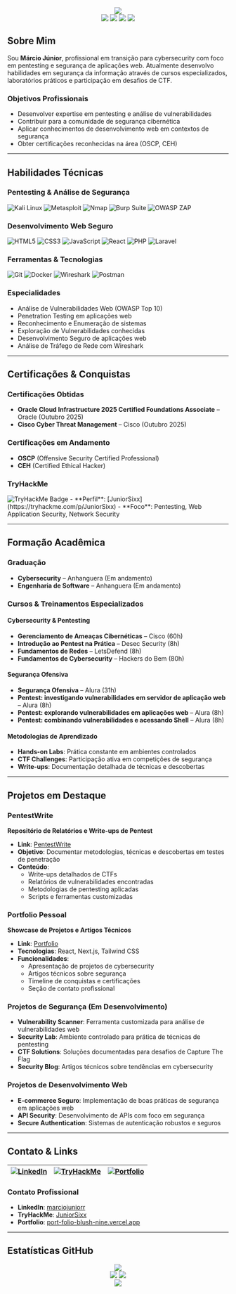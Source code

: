







<div align="center">
  <img src="https://readme-typing-svg.vercel.app/?color=00ff00&size=35&center=true&vCenter=true&width=1000&lines=HELLO,+I'M+M%C3%A1rcio+J%C3%BAnior;CYBERSECURITY+%7C+PENTESTER+%7C+WEB+DEVELOPER" />
</div>

<div align="center">
  <img src="https://img.shields.io/badge/Cybersecurity-FF6B6B?style=for-the-badge&logo=shield&logoColor=white" />
  <img src="https://img.shields.io/badge/Pentesting-4ECDC4?style=for-the-badge&logo=bug&logoColor=white" />
  <img src="https://img.shields.io/badge/Web%20Development-45B7D1?style=for-the-badge&logo=code&logoColor=white" />
  <img src="https://img.shields.io/badge/Security%20Analysis-FF6B6B?style=for-the-badge&logo=search&logoColor=white" />
</div>

## Sobre Mim

Sou **Márcio Júnior**, profissional em transição para cybersecurity com foco em pentesting e segurança de aplicações web. Atualmente desenvolvo habilidades em segurança da informação através de cursos especializados, laboratórios práticos e participação em desafios de CTF.

### Objetivos Profissionais
- Desenvolver expertise em pentesting e análise de vulnerabilidades
- Contribuir para a comunidade de segurança cibernética
- Aplicar conhecimentos de desenvolvimento web em contextos de segurança
- Obter certificações reconhecidas na área (OSCP, CEH)

---

## Habilidades Técnicas

### Pentesting & Análise de Segurança
![Kali Linux](https://img.shields.io/badge/Kali_Linux-557C94?style=flat&logo=kali-linux&logoColor=white)
![Metasploit](https://img.shields.io/badge/Metasploit-FF6B6B?style=flat&logo=metasploit&logoColor=white)
![Nmap](https://img.shields.io/badge/Nmap-FF6B6B?style=flat&logo=nmap&logoColor=white)
![Burp Suite](https://img.shields.io/badge/Burp_Suite-FF6B6B?style=flat&logo=burp-suite&logoColor=white)
![OWASP ZAP](https://img.shields.io/badge/OWASP_ZAP-FF6B6B?style=flat&logo=owasp&logoColor=white)

### Desenvolvimento Web Seguro
![HTML5](https://img.shields.io/badge/HTML5-E34F26?style=flat&logo=html5&logoColor=white)
![CSS3](https://img.shields.io/badge/CSS3-1572B6?style=flat&logo=css3&logoColor=white)
![JavaScript](https://img.shields.io/badge/JavaScript-F7DF1E?style=flat&logo=javascript&logoColor=black)
![React](https://img.shields.io/badge/React-20232A?style=flat&logo=react&logoColor=61DAFB)
![PHP](https://img.shields.io/badge/PHP-777BB4?style=flat&logo=php&logoColor=white)
![Laravel](https://img.shields.io/badge/Laravel-FF2D20?style=flat&logo=laravel&logoColor=white)

### Ferramentas & Tecnologias
![Git](https://img.shields.io/badge/Git-F05032?style=flat&logo=git&logoColor=white)
![Docker](https://img.shields.io/badge/Docker-2496ED?style=flat&logo=docker&logoColor=white)
![Wireshark](https://img.shields.io/badge/Wireshark-1679A7?style=flat&logo=wireshark&logoColor=white)
![Postman](https://img.shields.io/badge/Postman-FF6C37?style=flat&logo=postman&logoColor=white)

### Especialidades
- Análise de Vulnerabilidades Web (OWASP Top 10)
- Penetration Testing em aplicações web
- Reconhecimento e Enumeração de sistemas
- Exploração de Vulnerabilidades conhecidas
- Desenvolvimento Seguro de aplicações web
- Análise de Tráfego de Rede com Wireshark

---

## Certificações & Conquistas

### Certificações Obtidas
- **Oracle Cloud Infrastructure 2025 Certified Foundations Associate** – Oracle (Outubro 2025)
- **Cisco Cyber Threat Management** – Cisco (Outubro 2025)

### Certificações em Andamento
- **OSCP** (Offensive Security Certified Professional)
- **CEH** (Certified Ethical Hacker)

### TryHackMe
<img src="https://tryhackme-badges.s3.amazonaws.com/JuniorSixx.png?t=20241201" alt="TryHackMe Badge" />
- **Perfil**: [JuniorSixx](https://tryhackme.com/p/JuniorSixx)
- **Foco**: Pentesting, Web Application Security, Network Security

---

## Formação Acadêmica

### Graduação
- **Cybersecurity** – Anhanguera (Em andamento)
- **Engenharia de Software** – Anhanguera (Em andamento)

### Cursos & Treinamentos Especializados

#### Cybersecurity & Pentesting
- **Gerenciamento de Ameaças Cibernéticas** – Cisco (60h)
- **Introdução ao Pentest na Prática** – Desec Security (8h)
- **Fundamentos de Redes** – LetsDefend (8h)
- **Fundamentos de Cybersecurity** – Hackers do Bem (80h)

#### Segurança Ofensiva
- **Segurança Ofensiva** – Alura (31h)
- **Pentest: investigando vulnerabilidades em servidor de aplicação web** – Alura (8h)
- **Pentest: explorando vulnerabilidades em aplicações web** – Alura (8h)
- **Pentest: combinando vulnerabilidades e acessando Shell** – Alura (8h)

#### Metodologias de Aprendizado
- **Hands-on Labs**: Prática constante em ambientes controlados
- **CTF Challenges**: Participação ativa em competições de segurança
- **Write-ups**: Documentação detalhada de técnicas e descobertas

---

## Projetos em Destaque

### PentestWrite
**Repositório de Relatórios e Write-ups de Pentest**
- **Link**: [PentestWrite](https://github.com/JuniorSixx/PentestWrite)
- **Objetivo**: Documentar metodologias, técnicas e descobertas em testes de penetração
- **Conteúdo**: 
  - Write-ups detalhados de CTFs
  - Relatórios de vulnerabilidades encontradas
  - Metodologias de pentesting aplicadas
  - Scripts e ferramentas customizadas

### Portfolio Pessoal
**Showcase de Projetos e Artigos Técnicos**
- **Link**: [Portfolio](https://port-folio-blush-nine.vercel.app/)
- **Tecnologias**: React, Next.js, Tailwind CSS
- **Funcionalidades**:
  - Apresentação de projetos de cybersecurity
  - Artigos técnicos sobre segurança
  - Timeline de conquistas e certificações
  - Seção de contato profissional

### Projetos de Segurança (Em Desenvolvimento)
- **Vulnerability Scanner**: Ferramenta customizada para análise de vulnerabilidades web
- **Security Lab**: Ambiente controlado para prática de técnicas de pentesting
- **CTF Solutions**: Soluções documentadas para desafios de Capture The Flag
- **Security Blog**: Artigos técnicos sobre tendências em cybersecurity

### Projetos de Desenvolvimento Web
- **E-commerce Seguro**: Implementação de boas práticas de segurança em aplicações web
- **API Security**: Desenvolvimento de APIs com foco em segurança
- **Secure Authentication**: Sistemas de autenticação robustos e seguros

---

## Contato & Links

<div align="center">

| [![LinkedIn](https://img.shields.io/badge/LinkedIn-0077B5?style=for-the-badge&logo=linkedin&logoColor=white)](https://www.linkedin.com/in/marciojuniorr/) | [![TryHackMe](https://img.shields.io/badge/TryHackMe-212C42?style=for-the-badge&logo=tryhackme&logoColor=white)](https://tryhackme.com/p/JuniorSixx) | [![Portfolio](https://img.shields.io/badge/Portfolio-000000?style=for-the-badge&logo=vercel&logoColor=white)](https://port-folio-blush-nine.vercel.app/) |
|:---:|:---:|:---:|

</div>

### Contato Profissional
- **LinkedIn**: [marciojuniorr](https://www.linkedin.com/in/marciojuniorr/)
- **TryHackMe**: [JuniorSixx](https://tryhackme.com/p/JuniorSixx)
- **Portfolio**: [port-folio-blush-nine.vercel.app](https://port-folio-blush-nine.vercel.app/)

---

## Estatísticas GitHub

<div align="center">
  <img src="https://github-profile-trophy.vercel.app/?username=JuniorSixx&theme=matrix&no-frame=true&no-bg=true&margin-w=4" />
</div>

<div align="center">
  <img src="https://github-readme-stats.vercel.app/api?username=JuniorSixx&show_icons=true&theme=radical&hide_border=true&bg_color=0D1117" />
  <img src="https://github-readme-stats.vercel.app/api/top-langs/?username=JuniorSixx&layout=compact&theme=radical&hide_border=true&bg_color=0D1117" />
</div>

<div align="center">
  <img src="https://komarev.com/ghpvc/?username=JuniorSixx&color=00ff00&style=flat-square" />
</div>




